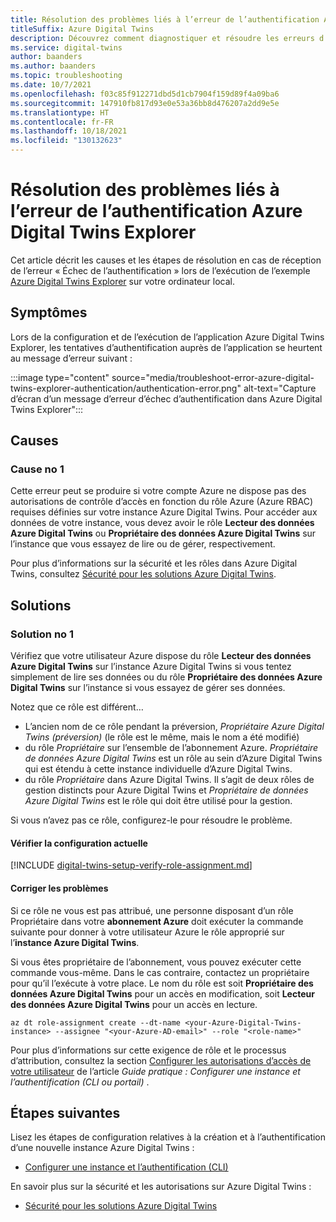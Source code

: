 ```yaml
---
title: Résolution des problèmes liés à l’erreur de l’authentification Azure Digital Twins Explorer
titleSuffix: Azure Digital Twins
description: Découvrez comment diagnostiquer et résoudre les erreurs d’authentification dans Azure Digital Twins Explorer.
ms.service: digital-twins
author: baanders
ms.author: baanders
ms.topic: troubleshooting
ms.date: 10/7/2021
ms.openlocfilehash: f03c85f912271dbd5d1cb7904f159d89f4a09ba6
ms.sourcegitcommit: 147910fb817d93e0e53a36bb8d476207a2dd9e5e
ms.translationtype: HT
ms.contentlocale: fr-FR
ms.lasthandoff: 10/18/2021
ms.locfileid: "130132623"
---
```

# <a name="troubleshooting-azure-digital-twins-explorer-authentication-error"></a>Résolution des problèmes liés à l’erreur de l’authentification Azure Digital Twins Explorer

Cet article décrit les causes et les étapes de résolution en cas de réception de l’erreur « Échec de l’authentification » lors de l’exécution de l’exemple [Azure Digital Twins Explorer](/samples/azure-samples/digital-twins-explorer/digital-twins-explorer/) sur votre ordinateur local. 

## <a name="symptoms"></a>Symptômes

Lors de la configuration et de l’exécution de l’application Azure Digital Twins Explorer, les tentatives d’authentification auprès de l’application se heurtent au message d’erreur suivant :

:::image type="content" source="media/troubleshoot-error-azure-digital-twins-explorer-authentication/authentication-error.png" alt-text="Capture d’écran d’un message d’erreur d’échec d’authentification dans Azure Digital Twins Explorer":::

## <a name="causes"></a>Causes

### <a name="cause-1"></a>Cause no 1

Cette erreur peut se produire si votre compte Azure ne dispose pas des autorisations de contrôle d’accès en fonction du rôle Azure (Azure RBAC) requises définies sur votre instance Azure Digital Twins. Pour accéder aux données de votre instance, vous devez avoir le rôle **Lecteur des données Azure Digital Twins** ou **Propriétaire des données Azure Digital Twins** sur l’instance que vous essayez de lire ou de gérer, respectivement. 

Pour plus d’informations sur la sécurité et les rôles dans Azure Digital Twins, consultez [Sécurité pour les solutions Azure Digital Twins](concepts-security.md).

## <a name="solutions"></a>Solutions

### <a name="solution-1"></a>Solution no 1

Vérifiez que votre utilisateur Azure dispose du rôle **Lecteur des données Azure Digital Twins** sur l’instance Azure Digital Twins si vous tentez simplement de lire ses données ou du rôle **Propriétaire des données Azure Digital Twins** sur l’instance si vous essayez de gérer ses données.

Notez que ce rôle est différent…
* L’ancien nom de ce rôle pendant la préversion, *Propriétaire Azure Digital Twins (préversion)* (le rôle est le même, mais le nom a été modifié)
* du rôle *Propriétaire* sur l’ensemble de l’abonnement Azure. *Propriétaire de données Azure Digital Twins* est un rôle au sein d’Azure Digital Twins qui est étendu à cette instance individuelle d’Azure Digital Twins.
* du rôle *Propriétaire* dans Azure Digital Twins. Il s’agit de deux rôles de gestion distincts pour Azure Digital Twins et *Propriétaire de données Azure Digital Twins* est le rôle qui doit être utilisé pour la gestion.

 Si vous n’avez pas ce rôle, configurez-le pour résoudre le problème.

#### <a name="check-current-setup"></a>Vérifier la configuration actuelle

[!INCLUDE [digital-twins-setup-verify-role-assignment.md](../../includes/digital-twins-setup-verify-role-assignment.md)]

#### <a name="fix-issues"></a>Corriger les problèmes 

Si ce rôle ne vous est pas attribué, une personne disposant d’un rôle Propriétaire dans votre **abonnement Azure** doit exécuter la commande suivante pour donner à votre utilisateur Azure le rôle approprié sur l’**instance Azure Digital Twins**. 

Si vous êtes propriétaire de l’abonnement, vous pouvez exécuter cette commande vous-même. Dans le cas contraire, contactez un propriétaire pour qu’il l’exécute à votre place. Le nom du rôle est soit **Propriétaire des données Azure Digital Twins** pour un accès en modification, soit **Lecteur des données Azure Digital Twins** pour un accès en lecture.

```azurecli-interactive
az dt role-assignment create --dt-name <your-Azure-Digital-Twins-instance> --assignee "<your-Azure-AD-email>" --role "<role-name>"
```

Pour plus d’informations sur cette exigence de rôle et le processus d’attribution, consultez la section [Configurer les autorisations d’accès de votre utilisateur](how-to-set-up-instance-CLI.md#set-up-user-access-permissions) de l’article *Guide pratique : Configurer une instance et l’authentification (CLI ou portail)* .

## <a name="next-steps"></a>Étapes suivantes

Lisez les étapes de configuration relatives à la création et à l’authentification d’une nouvelle instance Azure Digital Twins :
* [Configurer une instance et l’authentification (CLI)](how-to-set-up-instance-cli.md)

En savoir plus sur la sécurité et les autorisations sur Azure Digital Twins :
* [Sécurité pour les solutions Azure Digital Twins](concepts-security.md)
